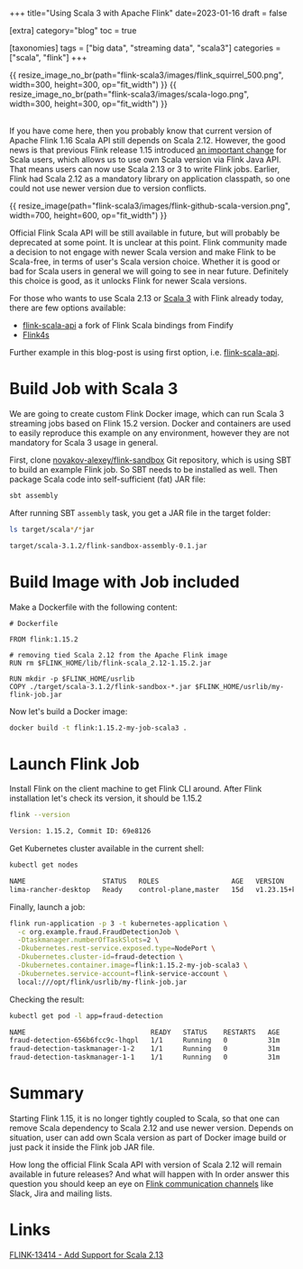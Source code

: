 +++
title="Using Scala 3 with Apache Flink"
date=2023-01-16
draft = false

[extra]
category="blog"
toc = true

[taxonomies]
tags = ["big data", "streaming data", "scala3"]
categories = ["scala", "flink"]
+++
<style>
  .container {    
    justify-content: center;
  }
</style> 
<div class="container">
{{ resize_image_no_br(path="flink-scala3/images/flink_squirrel_500.png", width=300, height=300, op="fit_width") }}
{{ resize_image_no_br(path="flink-scala3/images/scala-logo.png", width=300, height=300, op="fit_width") }}
</div>
<br/>

If you have come here,  then you probably know that current version of Apache Flink 1.16 Scala API still depends 
on Scala 2.12. However, the good news is that previous Flink release 1.15 introduced [an important change](https://flink.apache.org/2022/02/22/scala-free.html)
for Scala users, which allows us to use own Scala version via Flink Java API. That means users can now use Scala 2.13 or 3 to write Flink jobs.
Earlier, Flink had Scala 2.12 as a mandatory library on application classpath, so one could not use newer version due to version conflicts.

{{ resize_image(path="flink-scala3/images/flink-github-scala-version.png", width=700, height=600, op="fit_width") }}

Official Flink Scala API will be still available in future, but will probably be deprecated at some point. It is unclear at this point. 
Flink community made a decision to not engage with newer Scala version and make Flink to be Scala-free, in terms of user's Scala version choice.
Whether it is good or bad for Scala users in general we will going to see in near future. Definitely this choice is good, as it unlocks 
Flink for newer Scala versions.

<!-- more -->



For those who wants to use Scala 2.13 or [Scala 3](https://docs.scala-lang.org/scala3/new-in-scala3.html) with Flink already today, there are few options available: 

- [flink-scala-api](https://github.com/findify/flink-scala-api) a fork of Flink Scala bindings from Findify 
- [Flink4s](https://github.com/ariskk/flink4s)

Further example in this blog-post is using first option, i.e. [flink-scala-api](https://github.com/findify/flink-scala-api).

# Build Job with Scala 3

We are going to create custom Flink Docker image, which can run Scala 3 streaming jobs based on Flink 15.2 version.
Docker and containers are used to easily reproduce this example on any environment, however they are not mandatory for Scala 3 usage in general.

First, clone [novakov-alexey/flink-sandbox](https://github.com/novakov-alexey/flink-sandbox) Git repository, which is using SBT to build an example Flink job.
So SBT needs to be installed as well. Then package Scala code into self-sufficient (fat) JAR file:

```bash
sbt assembly
```

After running SBT `assembly` task, you get a JAR file in the target folder:

```bash
ls target/scala*/*jar

target/scala-3.1.2/flink-sandbox-assembly-0.1.jar
```

# Build Image with Job included

Make a Dockerfile with the following content:

```docker
# Dockerfile

FROM flink:1.15.2

# removing tied Scala 2.12 from the Apache Flink image 
RUN rm $FLINK_HOME/lib/flink-scala_2.12-1.15.2.jar

RUN mkdir -p $FLINK_HOME/usrlib
COPY ./target/scala-3.1.2/flink-sandbox-*.jar $FLINK_HOME/usrlib/my-flink-job.jar
```

Now let's build a Docker image:

```bash
docker build -t flink:1.15.2-my-job-scala3 .
```

# Launch Flink Job

Install Flink on the client machine to get Flink CLI around. After Flink installation let's check its version, it should be 1.15.2

```bash
flink --version

Version: 1.15.2, Commit ID: 69e8126
```

Get Kubernetes cluster available in the current shell:

```bash
kubectl get nodes

NAME                   STATUS   ROLES                  AGE   VERSION
lima-rancher-desktop   Ready    control-plane,master   15d   v1.23.15+k3s1
```

Finally, launch a job:

```bash
flink run-application -p 3 -t kubernetes-application \
  -c org.example.fraud.FraudDetectionJob \
  -Dtaskmanager.numberOfTaskSlots=2 \
  -Dkubernetes.rest-service.exposed.type=NodePort \
  -Dkubernetes.cluster-id=fraud-detection \
  -Dkubernetes.container.image=flink:1.15.2-my-job-scala3 \
  -Dkubernetes.service-account=flink-service-account \
  local:///opt/flink/usrlib/my-flink-job.jar
```

Checking the result:

```bash 
kubectl get pod -l app=fraud-detection

NAME                               READY   STATUS    RESTARTS   AGE
fraud-detection-656b6fcc9c-lhqpl   1/1     Running   0          31m
fraud-detection-taskmanager-1-2    1/1     Running   0          31m
fraud-detection-taskmanager-1-1    1/1     Running   0          31m
```

# Summary

Starting Flink 1.15, it is no longer tightly coupled to Scala, so that one can remove Scala dependency to Scala 2.12 and use newer version.
Depends on situation, user can add own Scala version as part of Docker image build or just pack it inside the Flink job JAR file.

How long the official Flink Scala API with version of Scala 2.12 will remain available in future releases? And what will happen with 
In order answer this question you should keep an eye on [Flink communication channels](https://flink.apache.org/community.html)
 like Slack, Jira and mailing lists.

# Links

[FLINK-13414 - Add Support for Scala 2.13](https://issues.apache.org/jira/browse/FLINK-13414)